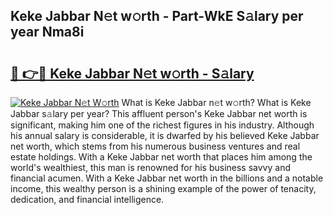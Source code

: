 ## Keke Jabbar N𝚎t w𝚘rth - Part-WkE S𝚊lary per year Nma8i

# <h2><a href="http://gc3por.nevu.top/?p=Keke+Jabbar">🔗 👉🔴 Keke Jabbar N𝚎t w𝚘rth - S𝚊lary</a></h2>

[![Keke Jabbar N𝚎t W𝚘rth](https://i.imgur.com/Oavwk0R.jpeg)](http://gc3por.nevu.top/?p=Keke+Jabbar)
What is Keke Jabbar n𝚎t w𝚘rth? What is Keke Jabbar s𝚊lary per year?
This affluent person's Keke Jabbar net worth is significant, making him one of the richest figures in his industry. Although his annual salary is considerable, it is dwarfed by his believed Keke Jabbar net worth, which stems from his numerous business ventures and real estate holdings. With a Keke Jabbar net worth that places him among the world's wealthiest, this man is renowned for his business savvy and financial acumen. With a Keke Jabbar net worth in the billions and a notable income, this wealthy person is a shining example of the power of tenacity, dedication, and financial intelligence.
